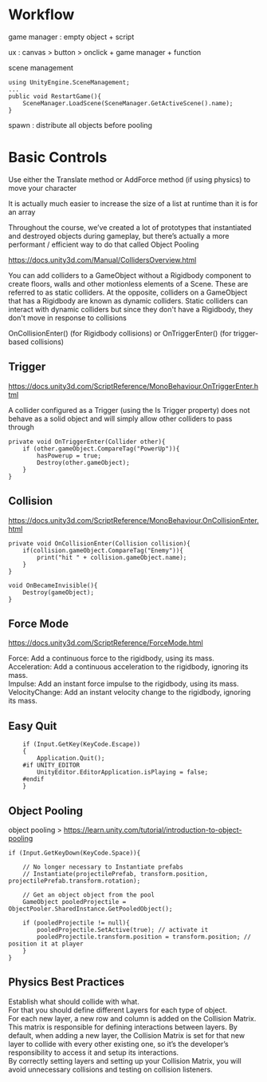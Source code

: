
# Workflow

game manager :
empty object + script

ux : canvas >
button > onclick + game manager + function

scene management

	using UnityEngine.SceneManagement;
	...
	public void RestartGame(){
		SceneManager.LoadScene(SceneManager.GetActiveScene().name);
	}
	
spawn : distribute all objects before pooling

# Basic Controls

Use either the Translate method or AddForce method (if using physics) to move your character

It is actually much easier to increase the size of a list at runtime than it is for an array

Throughout the course, we’ve created a lot of prototypes that instantiated and destroyed objects during gameplay, but there’s actually a more performant / efficient way to do that called Object Pooling

https://docs.unity3d.com/Manual/CollidersOverview.html

You can add colliders to a GameObject without a Rigidbody component to create floors, walls and other motionless elements of a Scene. These are referred to as static colliders. At the opposite, colliders on a GameObject that has a Rigidbody are known as dynamic colliders. Static colliders can interact with dynamic colliders but since they don't have a Rigidbody, they don't move in response to collisions

OnCollisionEnter() (for Rigidbody collisions) or OnTriggerEnter() (for trigger-based collisions)

## Trigger

https://docs.unity3d.com/ScriptReference/MonoBehaviour.OnTriggerEnter.html

A collider configured as a Trigger (using the Is Trigger property) does not behave as a solid object and will simply allow other colliders to pass through

	private void OnTriggerEnter(Collider other){
		if (other.gameObject.CompareTag("PowerUp")){
			hasPowerup = true;
			Destroy(other.gameObject);
		}
	}

## Collision

https://docs.unity3d.com/ScriptReference/MonoBehaviour.OnCollisionEnter.html

	private void OnCollisionEnter(Collision collision){
		if(collision.gameObject.CompareTag("Enemy")){
			print("hit " + collision.gameObject.name);
		}
	}

	void OnBecameInvisible(){
		Destroy(gameObject);
	}

## Force Mode

https://docs.unity3d.com/ScriptReference/ForceMode.html

Force: Add a continuous force to the rigidbody, using its mass.<br>
Acceleration: Add a continuous acceleration to the rigidbody, ignoring its mass.<br>
Impulse: Add an instant force impulse to the rigidbody, using its mass.<br>
VelocityChange: Add an instant velocity change to the rigidbody, ignoring its mass.<br>

## Easy Quit

		if (Input.GetKey(KeyCode.Escape))
		{
			Application.Quit();
		#if UNITY_EDITOR
			UnityEditor.EditorApplication.isPlaying = false;
		#endif
		}

## Object Pooling

object pooling >
https://learn.unity.com/tutorial/introduction-to-object-pooling

	if (Input.GetKeyDown(KeyCode.Space)){
		
		// No longer necessary to Instantiate prefabs
		// Instantiate(projectilePrefab, transform.position, projectilePrefab.transform.rotation);

		// Get an object object from the pool
		GameObject pooledProjectile = ObjectPooler.SharedInstance.GetPooledObject();
		
		if (pooledProjectile != null){
			pooledProjectile.SetActive(true); // activate it
			pooledProjectile.transform.position = transform.position; // position it at player
		}
	}

## Physics Best Practices

Establish what should collide with what.<br>For that you should define different Layers for each type of object.
<br>For each new layer, a new row and column is added on the Collision Matrix.
<br>This matrix is responsible for defining interactions between layers. By default, when adding a new layer, the Collision Matrix is set for that new layer to collide with every other existing one, so it’s the developer’s responsibility to access it and setup its interactions.
<br>By correctly setting layers and setting up your Collision Matrix, you will avoid unnecessary collisions and testing on collision listeners.